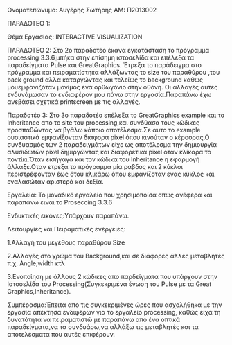 Ονοματεπώνυμο: Αυγέρης Σωτήρης ΑΜ: Π2013002

ΠΑΡΑΔΟΤΕΟ 1:

Θέμα Εργασίας: INTERACTIVE VISUALIZATION

ΠΑΡΑΔΟΤΕΟ 2:
Στο 2ο παραδοτέο έκανα εγκατάσταση το πρόγραμμα processing 3.3.6,μπήκα στην επίσημη ιστοσελίδα και επέλεξα τα παραδείγματα Pulse και GreatGraphics.
Έτρεξα το παράδειγμα στο πρόγραμμα και πειραματίστηκα αλλάζωντας το size του παραθύρου ,του back ground αλλα καταργώντας και τελείως το background καθως μουεμφανιζόταν μονίμος ενα ορθωγόνιο στην οθόνη.
Οι αλλαγές αυτες ενδυνάμωσαν το ενδιαφέρον μου πάνω στην εργασία.Παραπάνω έχω ανεβάσει σχετικά printscreen με τις αλλαγές.

Παραδοτέο 3:
Στο 3ο παραδοτέο επέλεξα το GreatGraphics example και το Inheritance απο το site του processing,και συνδύασα τους κώδικες προσπαθώντας να βγάλω κάποιο
αποτέλεσμα.Σε αυτο το example ουσιαστικά εμφανίζονταν διάφορα pixel όπου κινούταν ο κέρσορας.Ο συνδυασμός των 2 παραδειγμάτων
είχε ως αποτέλεσμα την δημιουργία αλυσιδωτών pixel δημιργώντας και διαφορετικά pixel οταν κλίκαρα το ποντίκι.Όταν εισήγαγα και τον κώδικα του Inheritance 
η εφαρμογή άλλαξε.Οταν ετρεξα το πρόγραμμα μία ραβδος και 2 κύκλοι περιστρέφονταν έως ότου κλικάρω όπου εμφανίζοταν ενας κύκλος και εναλασώταν αριστερά και δεξία.

Εργαλεία: Το μοναδικό εργαλείο που χρησιμοποίσα οπως ανέφερα και παραπάνω ειναι το Proseccing 3.3.6

Ενδυκτικές εικόνες:Υπάρχουν παραπάνω.

Λειτουργίες και Πειραματικές ενέργειες:

1.Αλλαγή του μεγέθους παραθύρου Size

2.Αλλαγές στο χρώμα του Background,και σε διάφορες άλλες μεταβλητές π.χ. Angle,width κτλ 

3.Ενοποίηση με άλλους 2 κώδικες απο παρδείγματα που υπάρχουν στην Ιστοσελίδα του Processing(Συγκεκριμένα ένωση του Pulse με τα Great Graphics,Inheritance).

Συμπέρασμα:Έπειτα απο τις συγκεκριμένες ώρες που ασχολήθηκα με την εργασία απέκτησα ενδιφέρων για το εργαλείο processing,
καθώς είχα τη δυνατότητα να πειραματιστώ με παραπάνω απο ένα οπτικά παραδείγματα,να τα συνδυάσω,να αλλάξω τις μεταβλητές
και τα αποτελέσματα που αυτές επιφέρουν.
